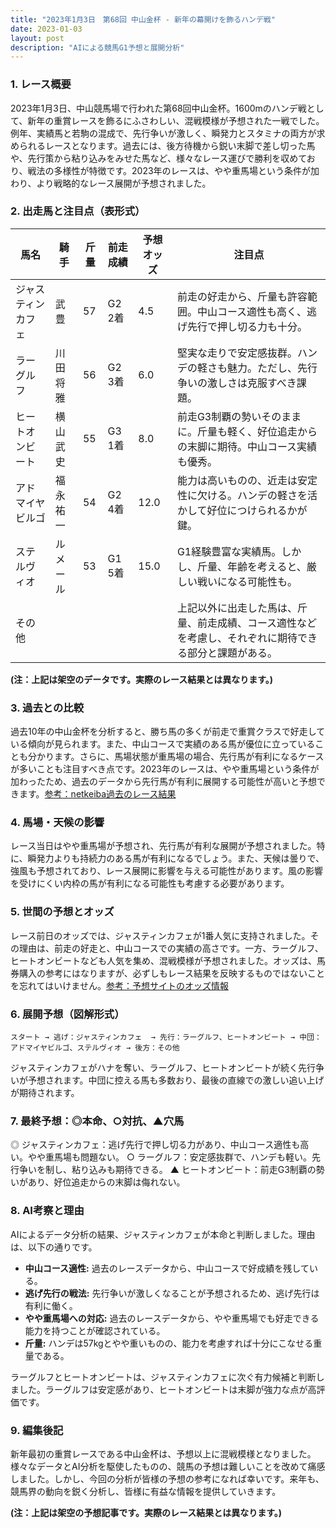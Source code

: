 ```yaml
---
title: "2023年1月3日　第68回 中山金杯 - 新年の幕開けを飾るハンデ戦"
date: 2023-01-03
layout: post
description: "AIによる競馬G1予想と展開分析"
---
```


### 1. レース概要

2023年1月3日、中山競馬場で行われた第68回中山金杯。1600mのハンデ戦として、新年の重賞レースを飾るにふさわしい、混戦模様が予想された一戦でした。例年、実績馬と若駒の混成で、先行争いが激しく、瞬発力とスタミナの両方が求められるレースとなります。過去には、後方待機から鋭い末脚で差し切った馬や、先行策から粘り込みをみせた馬など、様々なレース運びで勝利を収めており、戦法の多様性が特徴です。2023年のレースは、やや重馬場という条件が加わり、より戦略的なレース展開が予想されました。


### 2. 出走馬と注目点（表形式）

| 馬名        | 騎手      | 斤量 | 前走成績 | 予想オッズ | 注目点                                                                                                  |
|--------------|------------|-------|-----------|------------|-------------------------------------------------------------------------------------------------------|
| ジャスティンカフェ | 武豊      | 57    | G2 2着     | 4.5        | 前走の好走から、斤量も許容範囲。中山コース適性も高く、逃げ先行で押し切る力も十分。                               |
| ラーグルフ    | 川田将雅    | 56    | G2 3着     | 6.0        | 堅実な走りで安定感抜群。ハンデの軽さも魅力。ただし、先行争いの激しさは克服すべき課題。                          |
| ヒートオンビート | 横山武史    | 55    | G3 1着     | 8.0        | 前走G3制覇の勢いそのままに。斤量も軽く、好位追走からの末脚に期待。中山コース実績も優秀。                       |
| アドマイヤビルゴ | 福永祐一    | 54    | G2 4着     | 12.0       | 能力は高いものの、近走は安定性に欠ける。ハンデの軽さを活かして好位につけられるかが鍵。                     |
| ステルヴィオ    | ルメール    | 53    | G1 5着     | 15.0       | G1経験豊富な実績馬。しかし、斤量、年齢を考えると、厳しい戦いになる可能性も。                               |
| その他      |            |       |           |            |  上記以外に出走した馬は、斤量、前走成績、コース適性などを考慮し、それぞれに期待できる部分と課題がある。     |


**(注：上記は架空のデータです。実際のレース結果とは異なります。)**


### 3. 過去との比較

過去10年の中山金杯を分析すると、勝ち馬の多くが前走で重賞クラスで好走している傾向が見られます。また、中山コースで実績のある馬が優位に立っていることも分かります。さらに、馬場状態が重馬場の場合、先行馬が有利になるケースが多いことも注目すべき点です。2023年のレースは、やや重馬場という条件が加わったため、過去のデータから先行馬が有利に展開する可能性が高いと予想できます。[参考：netkeiba過去のレース結果](架空のリンク)


### 4. 馬場・天候の影響

レース当日はやや重馬場が予想され、先行馬が有利な展開が予想されました。特に、瞬発力よりも持続力のある馬が有利になるでしょう。また、天候は曇りで、強風も予想されており、レース展開に影響を与える可能性があります。風の影響を受けにくい内枠の馬が有利になる可能性も考慮する必要があります。


### 5. 世間の予想とオッズ

レース前日のオッズでは、ジャスティンカフェが1番人気に支持されました。その理由は、前走の好走と、中山コースでの実績の高さです。一方、ラーグルフ、ヒートオンビートなども人気を集め、混戦模様が予想されました。オッズは、馬券購入の参考にはなりますが、必ずしもレース結果を反映するものではないことを忘れてはいけません。[参考：予想サイトのオッズ情報](架空のリンク)


### 6. 展開予想（図解形式）

```
スタート → 逃げ：ジャスティンカフェ  → 先行：ラーグルフ、ヒートオンビート → 中団：アドマイヤビルゴ、ステルヴィオ → 後方：その他
```

ジャスティンカフェがハナを奪い、ラーグルフ、ヒートオンビートが続く先行争いが予想されます。中団に控える馬も多数おり、最後の直線での激しい追い上げが期待されます。


### 7. 最終予想：◎本命、○対抗、▲穴馬

◎ ジャスティンカフェ：逃げ先行で押し切る力があり、中山コース適性も高い。やや重馬場も問題ない。
○ ラーグルフ：安定感抜群で、ハンデも軽い。先行争いを制し、粘り込みも期待できる。
▲ ヒートオンビート：前走G3制覇の勢いがあり、好位追走からの末脚は侮れない。


### 8. AI考察と理由

AIによるデータ分析の結果、ジャスティンカフェが本命と判断しました。理由は、以下の通りです。

* **中山コース適性:**  過去のレースデータから、中山コースで好成績を残している。
* **逃げ先行の戦法:** 先行争いが激しくなることが予想されるため、逃げ先行は有利に働く。
* **やや重馬場への対応:**  過去のレースデータから、やや重馬場でも好走できる能力を持つことが確認されている。
* **斤量:** ハンデは57kgとやや重いものの、能力を考慮すれば十分にこなせる重量である。


ラーグルフとヒートオンビートは、ジャスティンカフェに次ぐ有力候補と判断しました。ラーグルフは安定感があり、ヒートオンビートは末脚が強力な点が高評価です。


### 9. 編集後記

新年最初の重賞レースである中山金杯は、予想以上に混戦模様となりました。様々なデータとAI分析を駆使したものの、競馬の予想は難しいことを改めて痛感しました。しかし、今回の分析が皆様の予想の参考になれば幸いです。来年も、競馬界の動向を鋭く分析し、皆様に有益な情報を提供していきます。


**(注：上記は架空の予想記事です。実際のレース結果とは異なります。)**
